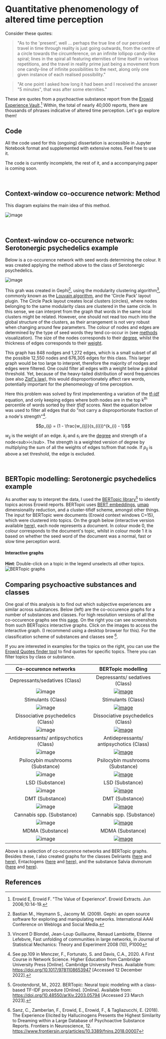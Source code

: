 # Quantitative phenomenology of altered time perception

Consider these quotes: 
> "As to the 'present', well ... perhaps the true line of our perceived travel in time through reality is just going outwards, from the centre of a circle towards     the circumference, on an infinite lollipop candy-like spiral; lines in the spiral all featuring eternities of time itself in various repetitions, and the travel in     reality prime just being a movement from one candy-line of infinite possibilities to the next, along only one given instance of each realised possibility."
 
 > "At one point I asked how long it had been and I received the answer "5 minutes", that was after some eternities."

These are quotes from a psychoactive substance report from the [Erowid Experience Vault](https://erowid.org/experiences/exp_front.shtml/).[^1] Within, the total of nearly 40,000 reports, there are thousands of phrases indicative of altered time perception. Let's go explore them!


## Code

All the code used for this (ongoing) dissertation is accessible in Jupyter Notebook format and supplemented with extensive notes. Feel free to use it. 

The code is currently incomplete, the rest of it, and a accompanying paper is coming soon.

<br />

## Context-window co-occurence network: Method

This diagram explains the main idea of this method.

![image](https://github.com/Akseli-Ilmanen/BSc-Dissertation/blob/main/Files/analysis_1_method.png)

<br />

## Context-window co-occurence network: Serotonergic psychedelics example

Below is a co-occurence network with seed words determining the colour. It was created applying the method above to the class of Serotonergic psychedelics. 

 
![image](https://github.com/Akseli-Ilmanen/BSc-Dissertation/blob/main/Files/Gephi_Serotonergic_psychedelics.svg)


This grah was created in Gephi[^4], using the modularity clustering algorithm[^5], commonly known as the [Louvain algorithm](https://en.wikipedia.org/wiki/Louvain_method), and the 'Circle Pack' layout plugin. The Circle Pack layout creates local clusters (circles), where nodes belonging to the same modularity class  are clustered in the same circle. In this sense, we can interpret from the graph that words in the same local clusters might be related. However, one should not read too much into the global structure of the clusters, as their arrangement is not very robust when changing around few parameters. The colour of nodes and edges are determined by the type of seed words they tend co-occur in (see [methods](https://github.com/Akseli-Ilmanen/BSc-Dissertation/blob/main/README.md#context-window-co-occurence-network-method) visualization). The size of the nodes corresponds to their [degree](https://en.wikipedia.org/wiki/Degree_(graph_theory)), whilst the thickness of edges corresponds to their [weight](https://www.sciencedirect.com/science/article/abs/pii/S0167506008706149).

This graph has 848 nodges and 1,272 edges, which is a small subset of all the possible 12,550 nodes and 676,305 edges for this class. This larger graph would be too large to interpret, therefore the majority of nodges and edges were filtered. One could filter all edges with a weight below a global threshold. Yet, because of the heavy-tailed distribution of word frequencies (see also [Zipf's law](https://en.wikipedia.org/wiki/Zipf%27s_law)), this would disproportionately affect rare words, potentially important for the phenomeology of time perception. 

Here this problem was solved by first impelementing a variation of the [tf-idf](https://en.wikipedia.org/wiki/Tf%E2%80%93idf) equation, and only keeping edges where both nodes are in the top k<sup>th</sup> percentile of words sorted by their $tfidf$ scores. Next the equation below was used to filter all edges that do "not carry a disproportionate fraction of a node's strength"[^2].

$$p_{ij} = (1 - \frac{w_{ij}}{s_{i}})^{k_{i} - 1}$$

$w_{ij}$ is the weight of an edge. $k_{i}$ and $s_{i}$ are the [degree](https://en.wikipedia.org/wiki/Degree_(graph_theory)) and strength of a node<sub>i</sub>. The strength is a weighted version of degree by multiplying the sum of all the weights of edges to/from that node. If $p_{ij}$ is above a set threshold, the edge is excluded.

<br />

## BERTopic modelling: Serotonergic psychedelics example
As another way to interpret the data, I used the [BERTopic library](maartengr.github.io/BERTopic/index.html)[^7] to identify topics across Erowid reports. BERTopic uses [BERT embeddings](https://en.wikipedia.org/wiki/BERT_(language_model)), [umap](https://pair-code.github.io/understanding-umap/) dimensionality reduction, and a cluster-tifidf scheme, amongst other things. The input for BERTopic were documents (Erowid context windows C=15), which were clustered into topics. On the graph below (interactive version available [here](https://rawcdn.githack.com/Akseli-Ilmanen/BSc-Dissertation/946c2c9da9e0d03a12fca9525976cb009cb58345/BERTopic%20plots/BERTopic_plot_Serotonergic%20psychedelics.html)), each node represents a document. In colour mode 0, the colour corresponds to the document's topic, whilst in colour mode 1 it is based on whether the seed word of the document was a normal, fast or slow time perception word.

#### Interactive graphs
**Hint**: Double-click on a topic in the legend unselects all other topics. 
![BERTopic graphs](https://github.com/Akseli-Ilmanen/BSc-Dissertation/blob/main/Files/Github-gif.gif)


## Comparing psychoactive substances and classes

One goal of this analysis is to find out which subjective experiences are similar across substances. Below (left) are the co-occurence graphs for a number of substances and classes. For high resolution versions of all the co-occurence graphs see this [page](https://raw.githubusercontent.com/Akseli-Ilmanen/BSc-Dissertation/33d9a21dc39a4e300fd467d75b709b95feb7a42f/Graphs/Co-ocurrence%20networks%20high%20resolution%20page%20reduced%20size.svg). On the right you can see screenshots from such BERTopics interactive graphs. Click on the images to access the interactive graph. (I recommend using a desktop browser for this). For the classification scheme of substances and classes see [^6].

If you are interested in examples for the topics on the right, you can use the [Erowid Quotes finder tool](https://akseli-ilmanen.github.io/BSc-Dissertation/) to find quotes for specific topics. There you can filter topics by class or substance.


| Co-occurence networks          | BERTopic modelling                          |
:-------------------------:|:-------------------------:
Depressants/sedatives (Class) | Depressants/ sedatives (Class) 
![image](https://github.com/Akseli-Ilmanen/BSc-Dissertation/blob/main/Files/Co-occurrence_PNG/Gephi_unedited_Depressant_sedatives.png) | [![image](https://github.com/Akseli-Ilmanen/BSc-Dissertation/blob/main/Files/BERTopic_PNG/Depressants_sedatives.png)](https://rawcdn.githack.com/Akseli-Ilmanen/BSc-Dissertation/946c2c9da9e0d03a12fca9525976cb009cb58345/BERTopic%20plots/BERTopic_plot_Depressant%20sedatives.html) 
Stimulants (Class) | Stimulants (Class)
![image](https://github.com/Akseli-Ilmanen/BSc-Dissertation/blob/main/Files/Co-occurrence_PNG/Gephi_unedited_Stimulants.png) | [![image](https://github.com/Akseli-Ilmanen/BSc-Dissertation/blob/main/Files/BERTopic_PNG/Stimulants.png)](https://rawcdn.githack.com/Akseli-Ilmanen/BSc-Dissertation/946c2c9da9e0d03a12fca9525976cb009cb58345/BERTopic%20plots/BERTopic_plot_Stimulants.html) 
Dissociative psychedelics (Class) | Dissociative psychedelics (Class)
![image](https://github.com/Akseli-Ilmanen/BSc-Dissertation/blob/main/Files/Co-occurrence_PNG/Gephi_unedited_Dissociative_psychedelics.png)| [![image](https://github.com/Akseli-Ilmanen/BSc-Dissertation/blob/main/Files/BERTopic_PNG/Dissociative_psychedelics.png)](https://rawcdn.githack.com/Akseli-Ilmanen/BSc-Dissertation/946c2c9da9e0d03a12fca9525976cb009cb58345/BERTopic%20plots/BERTopic_plot_Dissociative%20psychedelics.html)
Antidepressants/ antipsychotics (Class) | Antidepressants/ antipsychotics (Class)
![image](https://github.com/Akseli-Ilmanen/BSc-Dissertation/blob/main/Files/Co-occurrence_PNG/Gephi_unedited_Antidepressants_antipsychotics.png) | [![image](https://github.com/Akseli-Ilmanen/BSc-Dissertation/blob/main/Files/BERTopic_PNG/Antidepressants_antipsychotics.png)](https://rawcdn.githack.com/Akseli-Ilmanen/BSc-Dissertation/946c2c9da9e0d03a12fca9525976cb009cb58345/BERTopic%20plots/BERTopic_plot_Antidepressants%20antipsychotics.html) 
Psilocybin mushrooms (Substance) | Psilocybin mushrooms (Substance)
![image](https://github.com/Akseli-Ilmanen/BSc-Dissertation/blob/main/Files/Co-occurrence_PNG/Gephi_unedited_Psilocybin_mushroms.png) | [![image](https://github.com/Akseli-Ilmanen/BSc-Dissertation/blob/main/Files/BERTopic_PNG/Psilocybin_mushrooms.png)](https://rawcdn.githack.com/Akseli-Ilmanen/BSc-Dissertation/946c2c9da9e0d03a12fca9525976cb009cb58345/BERTopic%20plots/BERTopic_plot_Psilocybin%20mushrooms.html)
LSD (Substance) | LSD (Substance)
![image](https://github.com/Akseli-Ilmanen/BSc-Dissertation/blob/main/Files/Co-occurrence_PNG/Gephi_unedited_LSD.png) | [![image](https://github.com/Akseli-Ilmanen/BSc-Dissertation/blob/main/Files/BERTopic_PNG/LSD.png)](https://rawcdn.githack.com/Akseli-Ilmanen/BSc-Dissertation/946c2c9da9e0d03a12fca9525976cb009cb58345/BERTopic%20plots/BERTopic_plot_LSD.html)
DMT (Substance) | DMT (Substance)
![image](https://github.com/Akseli-Ilmanen/BSc-Dissertation/blob/main/Files/Co-occurrence_PNG/Gephi_unedited_DMT.png) | [![image](https://github.com/Akseli-Ilmanen/BSc-Dissertation/blob/main/Files/BERTopic_PNG/DMT.png)](https://rawcdn.githack.com/Akseli-Ilmanen/BSc-Dissertation/946c2c9da9e0d03a12fca9525976cb009cb58345/BERTopic%20plots/BERTopic_plot_DMT.html)
Cannabis spp. (Substance) | Cannabis spp. (Substance)
![image](https://github.com/Akseli-Ilmanen/BSc-Dissertation/blob/main/Files/Co-occurrence_PNG/Gephi_unedited_Cannabis_spp.png) | [![image](https://github.com/Akseli-Ilmanen/BSc-Dissertation/blob/main/Files/BERTopic_PNG/Cannabis_spp.png)](https://rawcdn.githack.com/Akseli-Ilmanen/BSc-Dissertation/946c2c9da9e0d03a12fca9525976cb009cb58345/BERTopic%20plots/BERTopic_plot_Cannabis%20spp.html) 
MDMA (Substance) | MDMA (Substance)
![image](https://github.com/Akseli-Ilmanen/BSc-Dissertation/blob/main/Files/Co-occurrence_PNG/Gephi_unedited_MDMA.png) | [![image](https://github.com/Akseli-Ilmanen/BSc-Dissertation/blob/main/Files/BERTopic_PNG/MDMA.png)](https://rawcdn.githack.com/Akseli-Ilmanen/BSc-Dissertation/946c2c9da9e0d03a12fca9525976cb009cb58345/BERTopic%20plots/BERTopic_plot_MDMA.html)

Above is a selection of co-occurence networks and BERTopic graphs. Besides these, I also created graphs for the classes Deliriants ([here](https://raw.githubusercontent.com/Akseli-Ilmanen/BSc-Dissertation/33d9a21dc39a4e300fd467d75b709b95feb7a42f/Graphs/Co-ocurrence%20networks%20high%20resolution%20page%20reduced%20size.svg) and [here](https://rawcdn.githack.com/Akseli-Ilmanen/BSc-Dissertation/946c2c9da9e0d03a12fca9525976cb009cb58345/BERTopic%20plots/BERTopic_plot_Deliriants.html)), Entactogens ([here](https://raw.githubusercontent.com/Akseli-Ilmanen/BSc-Dissertation/33d9a21dc39a4e300fd467d75b709b95feb7a42f/Graphs/Co-ocurrence%20networks%20high%20resolution%20page%20reduced%20size.svg) and [here](https://rawcdn.githack.com/Akseli-Ilmanen/BSc-Dissertation/946c2c9da9e0d03a12fca9525976cb009cb58345/BERTopic%20plots/BERTopic_plot_Entactogens.html)), and the substance Salvia divinorum ([here](https://raw.githubusercontent.com/Akseli-Ilmanen/BSc-Dissertation/33d9a21dc39a4e300fd467d75b709b95feb7a42f/Graphs/Co-ocurrence%20networks%20high%20resolution%20page%20reduced%20size.svg) and [here](https://rawcdn.githack.com/Akseli-Ilmanen/BSc-Dissertation/946c2c9da9e0d03a12fca9525976cb009cb58345/BERTopic%20plots/BERTopic_plot_Salvia%20divinorum.html)).




## References

[^1]: Erowid E, Erowid F. "The Value of Experience". Erowid Extracts. Jun 2006;10:14-19.
[^2]: See pp.109 in Menczer, F., Fortunato, S. and Davis, C.A., 2020. A First Course in Network Science. Higher Education from Cambridge University Press [Online]. Cambridge University Press. Available from: https://doi.org/10.1017/9781108653947 [Accessed 12 December 2022].
[^3]: Hagberg, A.A., Schult, D.A. and Swart, P.J., 2008. Exploring Network Structure, Dynamics, and Function using NetworkX.
[^4]: Bastian M., Heymann S., Jacomy M. (2009). Gephi: an open source software for exploring and manipulating networks. International AAAI Conference on Weblogs and Social Media.
[^5]: Vincent D Blondel, Jean-Loup Guillaume, Renaud Lambiotte, Etienne Lefebvre, Fast unfolding of communities in large networks, in Journal of Statistical Mechanics: Theory and Experiment 2008 (10), P1000
[^6]: Sanz, C., Zamberlan, F., Erowid, E., Erowid, F., & Tagliazucchi, E. (2018). The Experience Elicited by Hallucinogens Presents the Highest Similarity to Dreaming within a Large Database of Psychoactive Substance Reports. Frontiers in Neuroscience, 12. https://www.frontiersin.org/articles/10.3389/fnins.2018.00007
[^7]: Grootendorst, M., 2022. BERTopic: Neural topic modeling with a class-based TF-IDF procedure [Online]. [Online]. Available from: https://doi.org/10.48550/arXiv.2203.05794 [Accessed 23 March 2023].
